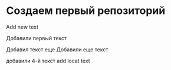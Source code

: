 # Создаем первый репозиторий

Add new text 

Добавили первый текст 

Добавил текст еще 
Добавили еще текст 

добавили 4-й текст add locat text
